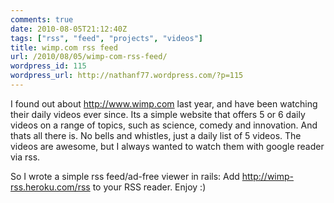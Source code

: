 ```yaml
---
comments: true
date: 2010-08-05T21:12:40Z
tags: ["rss", "feed", "projects", "videos"]
title: wimp.com rss feed
url: /2010/08/05/wimp-com-rss-feed/
wordpress_id: 115
wordpress_url: http://nathanf77.wordpress.com/?p=115
---
```


I found out about <a href="http://www.wimp.com">http://www.wimp.com</a> last year, and have been watching their daily videos ever since. Its a simple website that offers 5 or 6 daily videos on a range of topics, such as science, comedy and innovation. And thats all there is. No bells and whistles, just a daily list of 5 videos. The videos are awesome, but I always wanted to watch them with google reader via rss.

So I wrote a simple rss feed/ad-free viewer in rails: Add <a href="http://wimp-rss.heroku.com/rss">http://wimp-rss.heroku.com/rss</a> to your RSS reader. Enjoy :)

